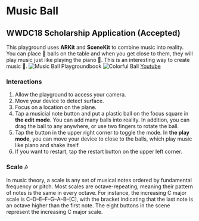 Music Ball
===
WWDC18 Scholarship Application (Accepted)
---
This playground uses **ARKit** and **SceneKit** to combine music into reality. You can place 🌈 balls on the table and when you get close to them, they will play music just like playing the piano 🎹. This is an interesting way to create music 🎵.
![Music Ball Playgroundbook](MusicBall/screenshots/screenshot.png)
![Colorful Ball](MusicBall/screenshots/colorfulball.png)
[Youtube](https://youtu.be/pjckwZjeH7U)
 ### Interactions
 1. Allow the playground to access your camera.
 2. Move your device to detect surface.
 3. Focus on a location on the plane.
 4. Tap a musicial note button and put a plastic ball on the focus square in **the edit mode**. You can add many balls into reality. In addition, you can drag the ball to any anywhere, or use two fingers to rotate the ball.
 5. Tap the button in the upper right corner to toggle the mode. In **the play mode**, you can move your device to close to the balls, which play music like piano and shake itself.
 6. If you want to restart, tap the restart button on the upper left corner.
 ### Scale 🎶
 In music theory, a scale is any set of musical notes ordered by fundamental frequency or pitch. Most scales are octave-repeating, meaning their pattern of notes is the same in every octave. For instance, the increasing C major scale is C–D–E–F–G–A–B–[C], with the bracket indicating that the last note is an octave higher than the first note. The eight buttons in the scene represent the increasing C major scale.
